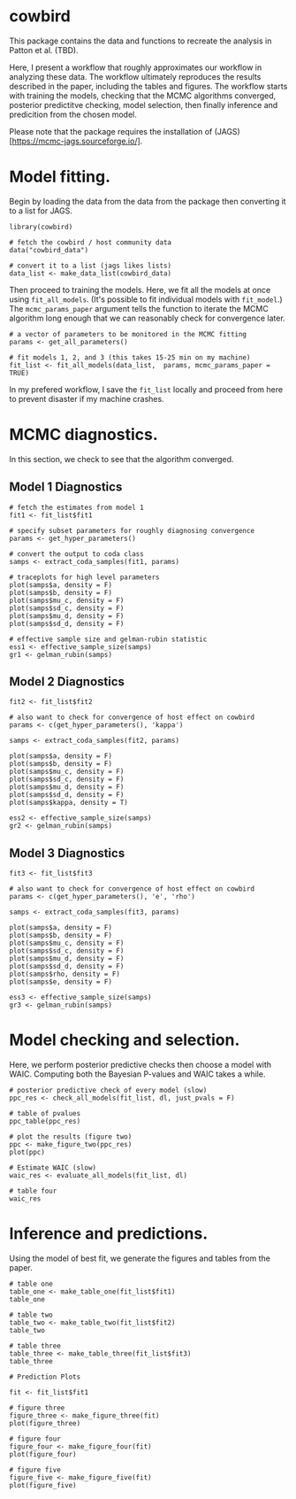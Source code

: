 # cowbird
This package contains the data and functions to recreate the analysis in Patton et al. (TBD).

Here, I present a workflow that roughly approximates our workflow in analyzing these data. The workflow ultimately reproduces the results described in the paper, including the tables and figures. The workflow starts with training the models, checking that the MCMC algorithms converged, posterior predictitve checking, model selection, then finally inference and predicition from the chosen model. 

Please note that the package requires the installation of (JAGS)[https://mcmc-jags.sourceforge.io/].

# Model fitting.

Begin by loading the data from the data from the package then converting it to a list for JAGS.

```
library(cowbird)

# fetch the cowbird / host community data
data("cowbird_data")

# convert it to a list (jags likes lists) 
data_list <- make_data_list(cowbird_data)

```

Then proceed to training the models. Here, we fit all the models at once using `fit_all_models`. (It's possible to fit individual models with `fit_model`.) The 
`mcmc_params_paper` argument tells the function to iterate the MCMC algorithm long enough that we can reasonably check for convergence later.

```
# a vector of parameters to be monitored in the MCMC fitting
params <- get_all_parameters()

# fit models 1, 2, and 3 (this takes 15-25 min on my machine)
fit_list <- fit_all_models(data_list,  params, mcmc_params_paper = TRUE)
```

In my prefered workflow, I save the `fit_list` locally and proceed from here to prevent disaster if my machine crashes. 

# MCMC diagnostics.

In this section, we check to see that the algorithm converged.

## Model 1 Diagnostics

```
# fetch the estimates from model 1
fit1 <- fit_list$fit1

# specify subset parameters for roughly diagnosing convergence 
params <- get_hyper_parameters()

# convert the output to coda class
samps <- extract_coda_samples(fit1, params)

# traceplots for high level parameters
plot(samps$a, density = F)
plot(samps$b, density = F)
plot(samps$mu_c, density = F)
plot(samps$sd_c, density = F)
plot(samps$mu_d, density = F)
plot(samps$sd_d, density = F)

# effective sample size and gelman-rubin statistic
ess1 <- effective_sample_size(samps)
gr1 <- gelman_rubin(samps)
```

## Model 2 Diagnostics

```
fit2 <- fit_list$fit2

# also want to check for convergence of host effect on cowbird
params <- c(get_hyper_parameters(), 'kappa')

samps <- extract_coda_samples(fit2, params)

plot(samps$a, density = F)
plot(samps$b, density = F)
plot(samps$mu_c, density = F)
plot(samps$sd_c, density = F)
plot(samps$mu_d, density = F)
plot(samps$sd_d, density = F)
plot(samps$kappa, density = T)

ess2 <- effective_sample_size(samps)
gr2 <- gelman_rubin(samps)
```

## Model 3 Diagnostics

```
fit3 <- fit_list$fit3

# also want to check for convergence of host effect on cowbird
params <- c(get_hyper_parameters(), 'e', 'rho')

samps <- extract_coda_samples(fit3, params)

plot(samps$a, density = F)
plot(samps$b, density = F)
plot(samps$mu_c, density = F)
plot(samps$sd_c, density = F)
plot(samps$mu_d, density = F)
plot(samps$sd_d, density = F)
plot(samps$rho, density = F)
plot(samps$e, density = F)

ess3 <- effective_sample_size(samps)
gr3 <- gelman_rubin(samps)
```

# Model checking and selection.

Here, we perform posterior predictive checks then choose a model with WAIC. Computing both the Bayesian P-values and WAIC takes a while.

```
# posterior predictive check of every model (slow)
ppc_res <- check_all_models(fit_list, dl, just_pvals = F)

# table of pvalues
ppc_table(ppc_res)

# plot the results (figure two) 
ppc <- make_figure_two(ppc_res)
plot(ppc)

# Estimate WAIC (slow)
waic_res <- evaluate_all_models(fit_list, dl)

# table four 
waic_res
```

# Inference and predictions.

Using the model of best fit, we generate the figures and tables from the paper. 

```
# table one
table_one <- make_table_one(fit_list$fit1)
table_one 

# table two
table_two <- make_table_two(fit_list$fit2)
table_two

# table three
table_three <- make_table_three(fit_list$fit3)
table_three

# Prediction Plots

fit <- fit_list$fit1

# figure three
figure_three <- make_figure_three(fit)
plot(figure_three)

# figure four
figure_four <- make_figure_four(fit)
plot(figure_four)

# figure five
figure_five <- make_figure_five(fit)
plot(figure_five)
```
